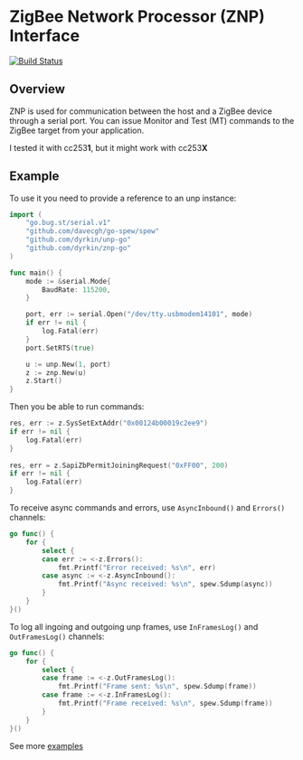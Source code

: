 # ZigBee Network Processor (ZNP) Interface

[![Build Status](https://cloud.drone.io/api/badges/dyrkin/znp-go/status.svg??branch=master)](https://cloud.drone.io/dyrkin/znp-go)

## Overview

ZNP is used for communication between the host and a ZigBee device through a serial port. You can issue Monitor and Test (MT) commands to the
ZigBee target from your application.

I tested it with cc253**1**, but it might work with cc253**X**  

## Example

To use it you need to provide a reference to an unp instance:

```go
import (
	"go.bug.st/serial.v1"
	"github.com/davecgh/go-spew/spew"
	"github.com/dyrkin/unp-go"
	"github.com/dyrkin/znp-go"
)

func main() {
	mode := &serial.Mode{
		BaudRate: 115200,
	}

	port, err := serial.Open("/dev/tty.usbmodem14101", mode)
	if err != nil {
		log.Fatal(err)
	}
	port.SetRTS(true)

	u := unp.New(1, port)
	z := znp.New(u)
	z.Start()
}
```

Then you be able to run commands:

```go
res, err := z.SysSetExtAddr("0x00124b00019c2ee9")
if err != nil {
	log.Fatal(err)
}
	
res, err = z.SapiZbPermitJoiningRequest("0xFF00", 200)
if err != nil {
	log.Fatal(err)
}
```

To receive async commands and errors, use `AsyncInbound()` and `Errors()` channels:

```go
go func() {
    for {
        select {
        case err := <-z.Errors():
            fmt.Printf("Error received: %s\n", err)
        case async := <-z.AsyncInbound():
            fmt.Printf("Async received: %s\n", spew.Sdump(async))
        }
    }
}()
```

To log all ingoing and outgoing unp frames, use `InFramesLog()` and `OutFramesLog()` channels:

```go
go func() {
    for {
        select {
        case frame := <-z.OutFramesLog():
            fmt.Printf("Frame sent: %s\n", spew.Sdump(frame))
        case frame := <-z.InFramesLog():
            fmt.Printf("Frame received: %s\n", spew.Sdump(frame))
        }
    }
}()
```

See more [examples](example/example.go)

